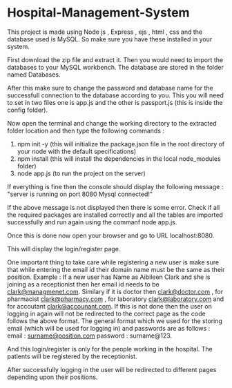 # Hospital-Management-System


This project is made using Node js , Express , ejs , html , css and the database used is MySQL. So make sure you have these installed in your system.

First download the zip file and extract it. Then you would need to import the databases to your MySQL workbench. The database are stored in the folder named Databases.

After this make sure to change the password and database name for the successfull connection to the database according to you. This you will need to set in two files one is app.js and the other is passport.js (this is inside the config folder). 

Now open the terminal and change the working directory to the extracted folder location and then type the following commands :

1. npm init -y (this will initialize the package.json file in the root directory of your node with the default specifications)
2. npm install (this will install the dependencies in the local node_modules folder)
3. node app.js (to run the project on the server)
  
If everything is fine then the console should display the following message : 
"server is running on port 8080
 Mysql connected!"

If the above message is not displayed then there is some error. Check if all the required packages are installed correctly and all the tables are imported successfully and run again using the commanf node app.js.

Once this is done now open your browser and go to URL localhost:8080.

This will display the login/register page. 

One important thing to take care while registering a new user is make sure that while entering the email id their domain name must be the same as their position. 
Example : If a new user has Name as Aibileen Clark and she is joining as a receptionist then her email id needs to be clark@managmenet.com.
Similary if it is doctor then clark@doctor.com , for pharmacist clark@pharmacy.com , for laboratory clark@laboratory.com and for accoutant clark@accounant.com.
If this is not done then the user on logging in again will not be redirected to the correct page as the code follows the above format.
The general format which we used for the  storing email (which will be used for logging in) and passwords are as follows :
email : surname@position.com
password : surname@123.

And this login/register is only for the people working in the hospital. The patients will be registered by the receptionist.

After successfully logging in the user will be redirected to different pages depending upon their positions. 


